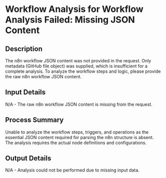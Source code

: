 # Workflow Analysis for Workflow Analysis Failed: Missing JSON Content

## Description
The n8n workflow JSON content was not provided in the request. Only metadata (GitHub file object) was supplied, which is insufficient for a complete analysis. To analyze the workflow steps and logic, please provide the raw n8n workflow JSON content.

## Input Details
N/A - The raw n8n workflow JSON content is missing from the request.

## Process Summary
Unable to analyze the workflow steps, triggers, and operations as the essential JSON content required for parsing the n8n structure is absent. The analysis requires the actual node definitions and configurations.

## Output Details
N/A - Analysis could not be performed due to missing input data.
